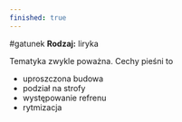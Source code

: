 ```yaml
---
finished: true
---
```

#gatunek 
**Rodzaj:** liryka

Tematyka zwykle poważna. Cechy pieśni to
- uproszczona budowa
- podział na strofy
- występowanie refrenu
- rytmizacja
